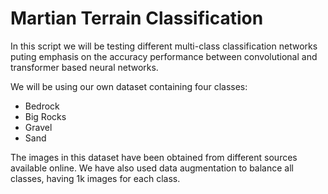 # Martian Terrain Classification

In this script we will be testing different multi-class classification networks
puting emphasis on the accuracy performance between convolutional and transformer
based neural networks.

We will be using our own dataset containing four classes:
- Bedrock
- Big Rocks
- Gravel
- Sand

The images in this dataset have been obtained from different sources available online.
We have also used data augmentation to balance all classes, having 1k images for each
class. 


